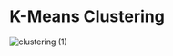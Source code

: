# K-Means Clustering

![clustering (1)](https://user-images.githubusercontent.com/76843403/128607586-ee135a0c-7eb0-4d62-abd4-4844f7100d9e.png)

